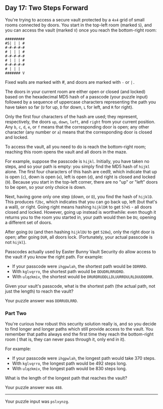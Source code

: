 ## Day 17: Two Steps Forward

You're trying to access a secure vault protected by a `4x4` grid of small rooms
connected by doors. You start in the top-left room (marked `S`), and you can
access the vault (marked `V`) once you reach the bottom-right room:

```text
#########
#S| | | #
#-#-#-#-#
# | | | #
#-#-#-#-#
# | | | #
#-#-#-#-#
# | | |
####### V
```

Fixed walls are marked with #, and doors are marked with `-` or `|.`

The doors in your current room are either open or closed (and locked) based on
the hexadecimal MD5 hash of a passcode (your puzzle input) followed by a
sequence of uppercase characters representing the path you have taken so far
(`U` for up, `D` for down, `L` for left, and `R` for right).

Only the first four characters of the hash are used; they represent,
respectively, the doors `up`, `down`, `left`, and `right` from your current
position. Any `b`, `c`, `d`, `e`, or `f` means that the corresponding door is
open; any other character (any number or `a`) means that the corresponding door
is closed and locked.

To access the vault, all you need to do is reach the bottom-right room; reaching
this room opens the vault and all doors in the maze.

For example, suppose the passcode is `hijkl`. Initially, you have taken no
steps, and so your path is empty: you simply find the MD5 hash of `hijkl` alone.
The first four characters of this hash are ced9, which indicate that up is open
(`c`), down is open (`e`), left is open (`d`), and right is closed and locked
(`9`). Because you start in the top-left corner, there are no "up" or "left"
doors to be open, so your only choice is down.

Next, having gone only one step (down, or `D`), you find the hash of `hijklD`.
This produces `f2bc`, which indicates that you can go back up, left (but that's
a wall), or right. Going right means hashing `hijklDR` to get `5745` - all doors
closed and locked. However, going up instead is worthwhile: even though it
returns you to the room you started in, your path would then be `DU`, opening a
different set of doors.

After going `DU` (and then hashing `hijklDU` to get `528e`), only the right
door is open; after going `DUR`, all doors lock. (Fortunately, your actual
passcode is not `hijkl`).

Passcodes actually used by Easter Bunny Vault Security do allow access to the
vault if you know the right path. For example:

* If your passcode were `ihgpwlah`, the shortest path would be `DDRRRD`.
* With `kglvqrro`, the shortest path would be `DDUDRLRRUDRD`.
* With `ulqzkmiv`, the shortest would be `DRURDRUDDLLDLUURRDULRLDUUDDDRR`.

Given your vault's passcode, what is the shortest path (the actual path, not
just the length) to reach the vault?

Your puzzle answer was `DDRRUDLRRD`.

### Part Two

You're curious how robust this security solution really is, and so you decide to
find longer and longer paths which still provide access to the vault. You
remember that paths always end the first time they reach the bottom-right room (
that is, they can never pass through it, only end in it).

For example:

* If your passcode were `ihgpwlah`, the longest path would take 370 steps.
* With `kglvqrro`, the longest path would be 492 steps long.
* With `ulqzkmiv`, the longest path would be 830 steps long.

What is the length of the longest path that reaches the vault?

Your puzzle answer was `488`.

------

Your puzzle input was `pslxynzg`.
